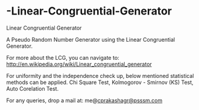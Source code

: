-Linear-Congruential-Generator
==============================

Linear Congruential Generator

A Pseudo Random Number Generator using the Linear Congruential Generator.

For more about the LCG, you can navigate to:
http://en.wikipedia.org/wiki/Linear_congruential_generator

For uniformity and the independence check up, below mentioned statistical methods can be applied.
Chi Square Test, Kolmogorov - Smirnov (KS) Test,
Auto Corelation Test.

For any queries, drop a mail at:
me@cprakashagr@psssm.com
